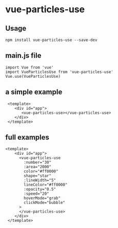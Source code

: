 # vue-particles-use

## Usage
`npm install vue-particles-use --save-dev`

## main.js file
```
import Vue from 'vue'
import VueParticlesUse from 'vue-particles-use'
Vue.use(VueParticlesUse)
```

## a simple example
```
 <template>
    <div id="app">
       <vue-particles-use></vue-particles-use>
    </div>
 </template>
``` 

## full examples
```
<template>
    <div id="app">
      <vue-particles-use
        :number="30"
        :area="2000"
        color="#ff0000"
        shape="star"
        :lineWidth="5"
        lineColor="#ff0000"
        :opacity="0.5"
        :speed="20"
        hoverMode="grab"
        clickMode="bubble"
      >
      </vue-particles-use>
    </div>
 </template>
 ```
